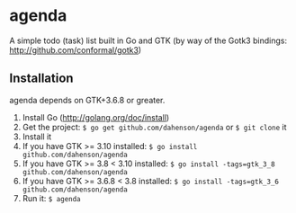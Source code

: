 agenda
======

A simple todo (task) list built in Go and GTK (by way of the Gotk3 bindings: http://github.com/conformal/gotk3)

## Installation
agenda depends on GTK+3.6.8 or greater.

1. Install Go (http://golang.org/doc/install)
2. Get the project: `$ go get github.com/dahenson/agenda` or `$ git clone` it
3. Install it
  1. If you have GTK >= 3.10 installed: `$ go install github.com/dahenson/agenda`
  2. If you have GTK >= 3.8 < 3.10 installed: `$ go install -tags=gtk_3_8 github.com/dahenson/agenda`
  3. If you have GTK >= 3.6.8 < 3.8 installed: `$ go install -tags=gtk_3_6 github.com/dahenson/agenda`
4. Run it: `$ agenda`
